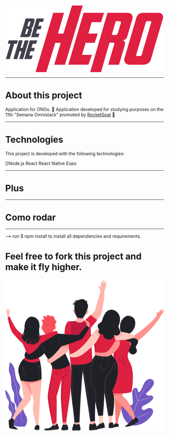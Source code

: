 <p align="center">
<img src = "/frontend/src/assets/logo.svg">
</p>

---

# About this project

Application for ONGs. 
:rocket:
Application developed for studying purposes on the 11th "Semana Omnistack" promoted by [RocketSeat](https://rocketseat.com.br/) :rocket:

---

# Technologies

This project is developed with the following technologies:

[]Node.js
React
React Native
Expo

---

# Plus


---

# Como rodar 

---

--> run 
$ npm install 
to install all dependencies and requirements.


# Feel free to fork this project and make it fly higher.


<p align="center">
<img src= "/frontend/src/assets/heroes.png">
</p>
